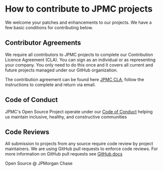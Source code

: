 # How to contribute to JPMC projects

We welcome your patches and enhancements to our projects. We have a few basic conditions for contributing below.

## Contributor Agreements

We require all contributors to JPMC projects to complete our Contribution Licence Agreement (CLA). You can sign as an individual or as representing your company. You only need to do this once and it covers all current and future projects managed under our GitHub organization. 

The contribution agreement can be found here [JPMC CLA](jpmc-cla-20230406.md), follow the instructions to complete and return via email.

## Code of Conduct

JPMC's Open Source Project operate under our [Code of Conduct](CODE_OF_CONDUCT.md) helping us maintain inclusive, healthy, and constructive communities

## Code Reviews

All submission to projects from any source require code review by project maintainers. We are using GitHub pull requests to enforce code reviews. For more information on GitHub pull requests see [GitHub docs](https://docs.github.com/)

Open Source @ JPMorgan Chase
